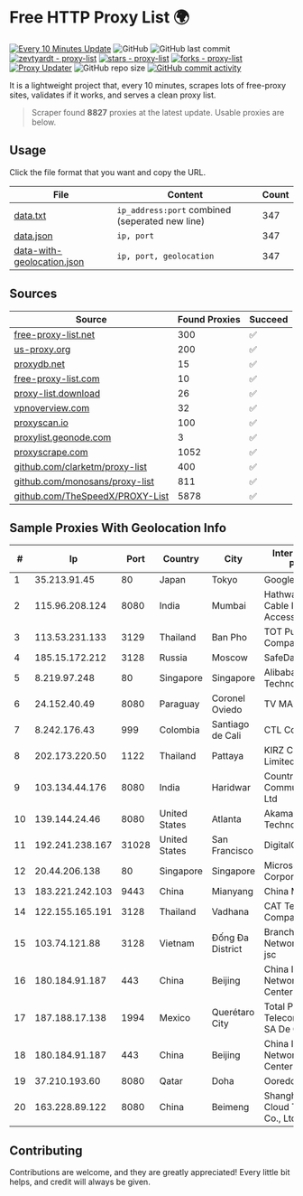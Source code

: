 
# Free HTTP Proxy List 🌍

[![Every 10 Minutes Update](https://github.com/mertguvencli/http-proxy-list/actions/workflows/main.yml/badge.svg?branch=main)](https://github.com/mertguvencli/http-proxy-list/actions/workflows/main.yml)
![GitHub](https://img.shields.io/github/license/mertguvencli/http-proxy-list)
![GitHub last commit](https://img.shields.io/github/last-commit/mertguvencli/http-proxy-list)
[![zevtyardt - proxy-list](https://img.shields.io/static/v1?label=zevtyardt&message=proxy-list&color=blue&logo=github)](https://github.com/zevtyardt/proxy-list "Go to GitHub repo")
[![stars - proxy-list](https://img.shields.io/github/stars/zevtyardt/proxy-list?style=social)](https://github.com/zevtyardt/proxy-list)
[![forks - proxy-list](https://img.shields.io/github/forks/zevtyardt/proxy-list?style=social)](https://github.com/zevtyardt/proxy-list)
[![Proxy Updater](https://github.com/zevtyardt/proxy-list/workflows/Proxy%20Updater/badge.svg)](https://github.com/zevtyardt/proxy-list/actions?query=workflow:"Proxy+Updater")
![GitHub repo size](https://img.shields.io/github/repo-size/zevtyardt/proxy-list)
[![GitHub commit activity](https://img.shields.io/github/commit-activity/m/zevtyardt/proxy-list?logo=commits)](https://github.com/zevtyardt/proxy-list/commits/main)

It is a lightweight project that, every 10 minutes, scrapes lots of free-proxy sites, validates if it works, and serves a clean proxy list.

> Scraper found **8827** proxies at the latest update. Usable proxies are below.

## Usage

Click the file format that you want and copy the URL.

|File|Content|Count|
|----|-------|-----|
|[data.txt](https://raw.githubusercontent.com/mertguvencli/http-proxy-list/main/proxy-list/data.txt)|`ip_address:port` combined (seperated new line)|347|
|[data.json](https://raw.githubusercontent.com/mertguvencli/http-proxy-list/main/proxy-list/data.json)|`ip, port`|347|
|[data-with-geolocation.json](https://raw.githubusercontent.com/mertguvencli/http-proxy-list/main/proxy-list/data-with-geolocation.json)|`ip, port, geolocation`|347|

## Sources

|Source|Found Proxies|Succeed|
|------|-------------|-------|
|[free-proxy-list.net](https://free-proxy-list.net)|300|✅|
|[us-proxy.org](https://www.us-proxy.org)|200|✅|
|[proxydb.net](http://proxydb.net)|15|✅|
|[free-proxy-list.com](https://free-proxy-list.com/?page=&port=&type%5B%5D=http&type%5B%5D=https&up_time=0&search=Search)|10|✅|
|[proxy-list.download](https://www.proxy-list.download/HTTP)|26|✅|
|[vpnoverview.com](https://vpnoverview.com/privacy/anonymous-browsing/free-proxy-servers)|32|✅|
|[proxyscan.io](https://www.proxyscan.io)|100|✅|
|[proxylist.geonode.com](https://proxylist.geonode.com/api/proxy-list?limit=300&page=1&sort_by=lastChecked&sort_type=desc&protocols=http,https)|3|✅|
|[proxyscrape.com](https://api.proxyscrape.com/v2/?request=displayproxies&protocol=http&timeout=10000&country=all&ssl=all&anonymity=all)|1052|✅|
|[github.com/clarketm/proxy-list](https://raw.githubusercontent.com/clarketm/proxy-list/master/proxy-list-raw.txt)|400|✅|
|[github.com/monosans/proxy-list](https://raw.githubusercontent.com/monosans/proxy-list/main/proxies/http.txt)|811|✅|
|[github.com/TheSpeedX/PROXY-List](https://raw.githubusercontent.com/TheSpeedX/PROXY-List/master/http.txt)|5878|✅|


## Sample Proxies With Geolocation Info

|#|Ip|Port|Country|City|Internet Service Provider|
|-|--|----|-------|----|-------------------------|
|1|35.213.91.45|80|Japan|Tokyo|Google LLC|
|2|115.96.208.124|8080|India|Mumbai|Hathway IP over Cable Internet Access|
|3|113.53.231.133|3129|Thailand|Ban Pho|TOT Public Company Limited|
|4|185.15.172.212|3128|Russia|Moscow|SafeData LLC|
|5|8.219.97.248|80|Singapore|Singapore|Alibaba (US) Technology Co., Ltd.|
|6|24.152.40.49|8080|Paraguay|Coronel Oviedo|TV MAX CABLE S.A.|
|7|8.242.176.43|999|Colombia|Santiago de Cali|CTL Colombia|
|8|202.173.220.50|1122|Thailand|Pattaya|KIRZ Company Limited|
|9|103.134.44.176|8080|India|Haridwar|Countrylink Communiction Pvt Ltd|
|10|139.144.24.46|8080|United States|Atlanta|Akamai Technologies, Inc.|
|11|192.241.238.167|31028|United States|San Francisco|DigitalOcean, LLC|
|12|20.44.206.138|80|Singapore|Singapore|Microsoft Corporation|
|13|183.221.242.103|9443|China|Mianyang|China Mobile|
|14|122.155.165.191|3128|Thailand|Vadhana|CAT Telecom Public Company Limited|
|15|103.74.121.88|3128|Vietnam|Đống Đa District|Branch of BachKim Network solutions jsc|
|16|180.184.91.187|443|China|Beijing|China Internet Network Information Center|
|17|187.188.17.138|1994|Mexico|Querétaro City|Total Play Telecomunicaciones SA De CV|
|18|180.184.91.187|443|China|Beijing|China Internet Network Information Center|
|19|37.210.193.60|8080|Qatar|Doha|Ooredoo-MBB|
|20|163.228.89.122|8080|China|Beimeng|Shanghai Blue Cloud Technology Co., Ltd|



## Contributing

Contributions are welcome, and they are greatly appreciated! Every
little bit helps, and credit will always be given.

